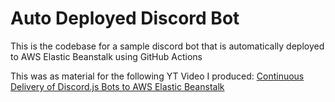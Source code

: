 # Auto Deployed Discord Bot

This is the codebase for a sample discord bot that is automatically deployed to AWS Elastic Beanstalk using GitHub Actions

This was as material for the following YT Video I produced: [Continuous Delivery of Discord.js Bots to AWS Elastic Beanstalk](https://www.youtube.com/watch?v=L3oQnqVEi74)
